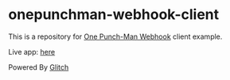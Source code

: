 # onepunchman-webhook-client

This is a repository for [One Punch-Man Webhook](https://opmupdater.herokuapp.com/) client example.

Live app: [here](https://onepunchman-webhook-client.glitch.me/)

Powered By [Glitch](https://glitch.com)
